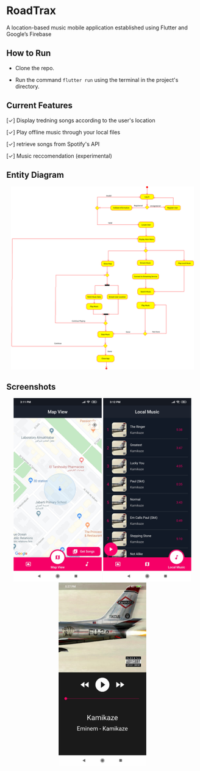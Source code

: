 # RoadTrax

A location-based music mobile application established using Flutter and Google’s Firebase

## How to Run
- Clone the repo.

- Run the command `flutter run` using the terminal in the project's directory.

## Current Features

[✓] Display tredning songs according to the user's location

[✓] Play offline music through your local files

[✓] retrieve songs from Spotify's API

[✓] Music reccomendation (experimental)

## Entity Diagram

<p align="center"><img height="480px" src="screenshots/C4.png">

## Screenshots

<p align="center"><img height="480px" src="screenshots/C1.jpg"> <img height="480px" src="screenshots/C2.jpg"> <img height="480px" src="screenshots/C3.jpg">
